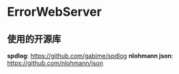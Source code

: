 # ErrorWebServer

## 使用的开源库
**spdlog**: https://github.com/gabime/spdlog
**nlohmann json**: https://github.com/nlohmann/json
